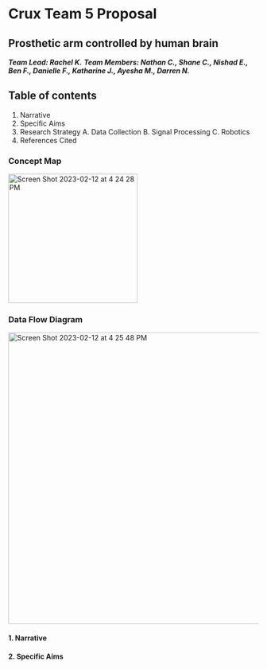 # Crux Team 5 Proposal

## Prosthetic arm controlled by human brain

***Team Lead: Rachel K.***
***Team Members: Nathan C., Shane C., Nishad E., Ben F., Danielle F., Katharine J., Ayesha M., Darren N.***

## Table of contents
1. Narrative
2. Specific Aims
3. Research Strategy 
    A. Data Collection
    B. Signal Processing
    C. Robotics
4. References Cited

### Concept Map
<img width="260" alt="Screen Shot 2023-02-12 at 4 24 28 PM" src="https://user-images.githubusercontent.com/114251753/218346392-7fd34828-4542-419e-93c9-706ec1cc8eb8.png">

### Data Flow Diagram
<img width="586" alt="Screen Shot 2023-02-12 at 4 25 48 PM" src="https://user-images.githubusercontent.com/114251753/218346457-5eaaa9cd-5d9d-481a-b194-0ccff8bc0a27.png">

#### 1. Narrative

#### 2. Specific Aims

